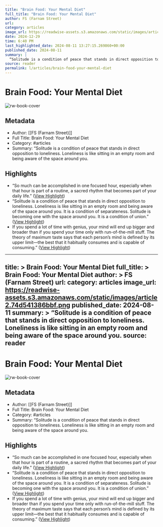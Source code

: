 ```yaml
---
title: "Brain Food: Your Mental Diet"
full_title: "Brain Food: Your Mental Diet"
author: FS (Farnam Street)
url: 
category: articles
image_url: https://readwise-assets.s3.amazonaws.com/static/images/article2.74d541386bbf.png
date: 2024-12-29
time: 6:40 PM
last_highlighted_date: 2024-08-11 13:27:15.269860+00:00
published_date: 2024-08-11
summary: |
  “Solitude is a condition of peace that stands in direct opposition to loneliness. Loneliness is like sitting in an empty room and being aware of the space around you.
source: reader
permalink: l/articles/brain-food-your-mental-diet
---
```

# Brain Food: Your Mental Diet

![rw-book-cover](https://readwise-assets.s3.amazonaws.com/static/images/article2.74d541386bbf.png)

## Metadata
- Author: [[FS (Farnam Street)]]
- Full Title: Brain Food: Your Mental Diet
- Category: #articles
- Summary: “Solitude is a condition of peace that stands in direct opposition to loneliness. Loneliness is like sitting in an empty room and being aware of the space around you.

## Highlights
- “So much can be accomplished in one focused hour, especially when that hour is part of a routine, a sacred rhythm that becomes part of your daily life.” ([View Highlight](https://read.readwise.io/read/01j50swrq9sy0ch8ydmr2x45qj))
- “Solitude is a condition of peace that stands in direct opposition to loneliness. Loneliness is like sitting in an empty room and being aware of the space around you. It is a condition of separateness. Solitude is becoming one with the space around you. It is a condition of union.” ([View Highlight](https://read.readwise.io/read/01j50swk7j8y143h27czyq8jgv))
- If you spend a lot of time with genius, your mind will end up bigger and broader than if you spend your time only with run-of-the-mill stuff. The theory of maximum taste says that each person’s mind is defined by its upper limit—the best that it habitually consumes and is capable of consuming.” ([View Highlight](https://read.readwise.io/read/01j50sxvp8qt6xcrsfv6cd93m4))


---
title: >
  Brain Food: Your Mental Diet
full_title: >
  Brain Food: Your Mental Diet
author: >
  FS (Farnam Street)
url: 
category: articles
image_url: https://readwise-assets.s3.amazonaws.com/static/images/article2.74d541386bbf.png
published_date: 2024-08-11
summary: >
  “Solitude is a condition of peace that stands in direct opposition to loneliness. Loneliness is like sitting in an empty room and being aware of the space around you.
source: reader
---
# Brain Food: Your Mental Diet

![rw-book-cover](https://readwise-assets.s3.amazonaws.com/static/images/article2.74d541386bbf.png)

## Metadata
- Author: [[FS (Farnam Street)]]
- Full Title: Brain Food: Your Mental Diet
- Category: #articles
- Summary: “Solitude is a condition of peace that stands in direct opposition to loneliness. Loneliness is like sitting in an empty room and being aware of the space around you.

## Highlights
- “So much can be accomplished in one focused hour, especially when that hour is part of a routine, a sacred rhythm that becomes part of your daily life.” ([View Highlight](https://read.readwise.io/read/01j50swrq9sy0ch8ydmr2x45qj))
- “Solitude is a condition of peace that stands in direct opposition to loneliness. Loneliness is like sitting in an empty room and being aware of the space around you. It is a condition of separateness. Solitude is becoming one with the space around you. It is a condition of union.” ([View Highlight](https://read.readwise.io/read/01j50swk7j8y143h27czyq8jgv))
- If you spend a lot of time with genius, your mind will end up bigger and broader than if you spend your time only with run-of-the-mill stuff. The theory of maximum taste says that each person’s mind is defined by its upper limit—the best that it habitually consumes and is capable of consuming.” ([View Highlight](https://read.readwise.io/read/01j50sxvp8qt6xcrsfv6cd93m4))


